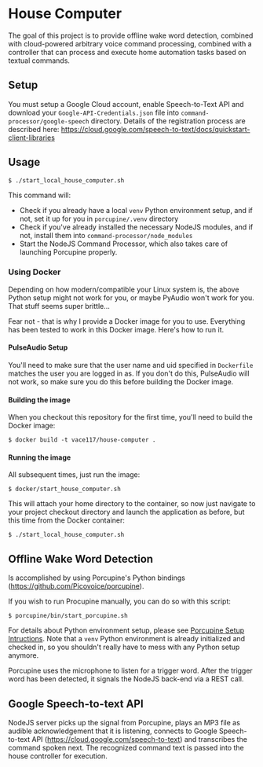 # House Computer
The goal of this project is to provide offline wake word detection, combined with cloud-powered arbitrary voice command processing, combined with a controller that can process and execute home automation tasks based on textual commands.

## Setup
You must setup a Google Cloud account, enable Speech-to-Text API and download your `Google-API-Credentials.json` file into `command-processor/google-speech` directory. Details of the registration process are described here:
https://cloud.google.com/speech-to-text/docs/quickstart-client-libraries

## Usage
```
$ ./start_local_house_computer.sh
```

This command will:
* Check if you already have a local `venv` Python environment setup, and if not, set it up for you in `porcupine/.venv` directory
* Check if you've already installed the necessary NodeJS modules, and if not, install them into `command-processor/node_modules`
* Start the NodeJS Command Processor, which also takes care of launching Porcupine properly.

### Using Docker
Depending on how modern/compatible your Linux system is, the above Python setup might not work for you, or maybe PyAudio won't work for you. That stuff seems super brittle...

Fear not - that is why I provide a Docker image for you to use. Everything has been tested to work in this Docker image. Here's how to run it.

#### PulseAudio Setup
You'll need to make sure that the user name and uid specified in `Dockerfile` matches the user you are logged in as. If you don't do this, PulseAudio will not work, so make sure you do this before building the Docker image.

#### Building the image
 When you checkout this repository for the first time, you'll need to build the Docker image:
```
$ docker build -t vace117/house-computer .
```

#### Running the image
All subsequent times, just run the image:
```
$ docker/start_house_computer.sh
```

This will attach your home directory to the container, so now just navigate to your project checkout directory and launch the application as before, but this time from the Docker container:
```
$ ./start_local_house_computer.sh
```

## Offline Wake Word Detection
Is accomplished by using Porcupine's Python bindings (https://github.com/Picovoice/porcupine). 

If you wish to run Procupine manually, you can do so with this script:
```
$ porcupine/bin/start_porcupine.sh
```

For details about Python environment setup, please see [Porcupine Setup Intructions](porcupine/README.md). Note that a `venv` Python environment is already initialized and checked in, so you shouldn't really have to mess with any Python setup anymore.

Porcupine uses the microphone to listen for a trigger word. After the trigger word has been detected, it signals the NodeJS back-end via a REST call.

## Google Speech-to-text API
NodeJS server picks up the signal from Porcupine, plays an MP3 file as audible acknowledgement that it is listening, connects to Google Speech-to-text API (https://cloud.google.com/speech-to-text) and transcribes the command spoken next. The recognized command text is passed into the house controller for execution.
